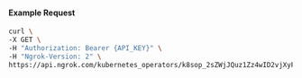 <!-- Code generated for API Clients. DO NOT EDIT. -->

#### Example Request

```bash
curl \
-X GET \
-H "Authorization: Bearer {API_KEY}" \
-H "Ngrok-Version: 2" \
https://api.ngrok.com/kubernetes_operators/k8sop_2sZWjJQuz1Zz4wID2vjXyF3OhBD/bound_endpoints
```
